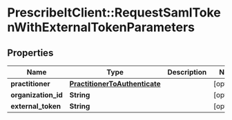 # PrescribeItClient::RequestSamlTokenWithExternalTokenParameters

## Properties
Name | Type | Description | Notes
------------ | ------------- | ------------- | -------------
**practitioner** | [**PractitionerToAuthenticate**](PractitionerToAuthenticate.md) |  | [optional] 
**organization_id** | **String** |  | [optional] 
**external_token** | **String** |  | [optional] 

